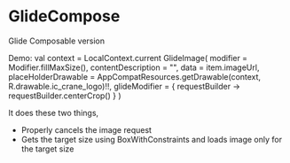 # GlideCompose
Glide Composable version

Demo: 
val context = LocalContext.current
GlideImage(
  modifier = Modifier.fillMaxSize(),
  contentDescription = "",
  data = item.imageUrl,
  placeHolderDrawable = AppCompatResources.getDrawable(context, R.drawable.ic_crane_logo)!!,
  glideModifier = { requestBuilder ->
    requestBuilder.centerCrop()
   }
)

It does these two things,
* Properly cancels the image request
* Gets the target size using BoxWithConstraints and loads image only for the target size
